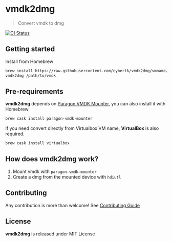 # vmdk2dmg

> Convert vmdk to dmg

[![CI Status](http://img.shields.io/travis/cybertk/vmdk2dmg/master.svg?style=flat)](https://travis-ci.org/cybertk/vmdk2dmg)

## Getting started

Install from Homebrew

```bash
brew install https://raw.githubusercontent.com/cybertk/vmdk2dmg/vmname/vmdk2dmg.rb
vmdk2dmg /path/to/vmdk
```

## Pre-requirements

**vmdk2dmg** depends on [Paragon VMDK Mounter](https://www.paragon-software.com/home/vd-mounter-mac-free/), you can also install it with Homebrew

```bash
brew cask install paragon-vmdk-mounter
```

If you need convert directly from Virtualbox VM name, **VirtualBox** is also required.

```bash
brew cask install virtualbox
```

## How does **vmdk2dmg** work?

1. Mount vmdk with `paragon-vmdk-mounter`
1. Create a dmg from the mounted device with `hdiutl`

## Contributing

Any contribution is more than welcome! See [Contributing Guide](CONTRIBUTING.md)

## License

**vmdk2dmg** is released under MIT License
